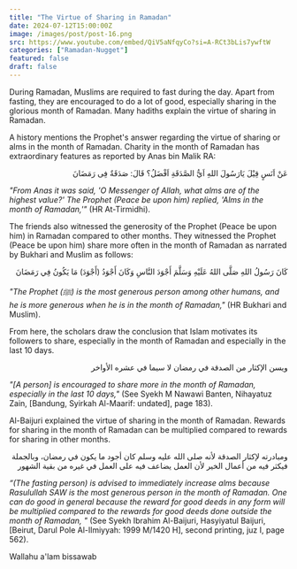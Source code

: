 ```yaml
---
title: "The Virtue of Sharing in Ramadan"
date: 2024-07-12T15:00:00Z
image: /images/post/post-16.png
src: https://www.youtube.com/embed/QiV5aNfqyCo?si=A-RCt3bLis7ywftW
categories: ["Ramadan-Nugget"]
featured: false
draft: false
---
```


During Ramadan, Muslims are required to fast during the day. Apart from fasting, they are encouraged to do a lot of good, especially sharing in the glorious month of Ramadan. Many hadiths explain the virtue of sharing in Ramadan.

A history mentions the Prophet's answer regarding the virtue of sharing or alms in the month of Ramadan. Charity in the month of Ramadan has extraordinary features as reported by Anas bin Malik RA:

<p dir="rtl" lang="AR">عَنْ اَنَسٍ قِيْلَ يَارَسُولَ اللهِ اَيُّ الصَّدَقَةِ اَفْضَلُ؟ قَالَ: صَدَقَةٌ فِى رَمَضَانَ</p>

_"From Anas it was said, 'O Messenger of Allah, what alms are of the highest value?' The Prophet (Peace be upon him) replied, 'Alms in the month of Ramadan,'"_ (HR At-Tirmidhi).

The friends also witnessed the generosity of the Prophet (Peace be upon him) in Ramadan compared to other months. They witnessed the Prophet (Peace be upon him) share more often in the month of Ramadan as narrated by Bukhari and Muslim as follows:

<p dir="rtl" lang="AR">كَانَ رَسُولُ اللهِ صَلَّى اللهُ عَلَيْهِ وَسَلَّمَ أَجْوَدَ النَّاسِ وَكَانَ أَجْوَدُ (أَجْوَدَ) مَا يَكُونُ فِي رَمَضَانَ</p>

_"The Prophet (ﷺ) is the most generous person among other humans, and he is more generous when he is in the month of Ramadan,"_ (HR Bukhari and Muslim).

From here, the scholars draw the conclusion that Islam motivates its followers to share, especially in the month of Ramadan and especially in the last 10 days.

<p dir="rtl" lang="AR">ويسن الإكثار من الصدقة في رمضان لا سيما في عشره الأواخر</p>

_"[A person] is encouraged to share more in the month of Ramadan, especially in the last 10 days,"_ (See Syekh M Nawawi Banten, Nihayatuz Zain, [Bandung, Syirkah Al-Maarif: undated], page 183).

Al-Baijuri explained the virtue of sharing in the month of Ramadan. Rewards for sharing in the month of Ramadan can be multiplied compared to rewards for sharing in other months.

<p dir="rtl" lang="AR">ومبادرته لإكثار الصدقة لأنه صلى الله عليه وسلم كان أجود ما يكون في رمضان، وبالجملة فيكثر فيه من أعمال الخير لأن العمل يضاعف فيه على العمل في غيره من بقية الشهور</p>

_“(The fasting person) is advised to immediately increase alms because Rasulullah SAW is the most generous person in the month of Ramadan. One can do good in general because the reward for good deeds in any form will be multiplied compared to the rewards for good deeds done outside the month of Ramadan, "_ (See Syekh Ibrahim Al-Baijuri, Hasyiyatul Baijuri, [Beirut, Darul Pole Al-Ilmiyyah: 1999 M/1420 H], second printing, juz I, page 562).

Wallahu a'lam bissawab

